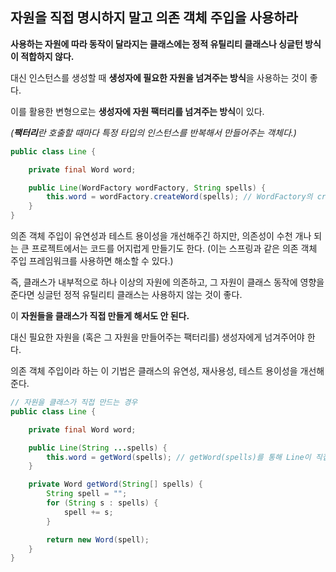 ## 자원을 직접 명시하지 말고 의존 객체 주입을 사용하라



**사용하는 자원에 따라 동작이 달라지는 클래스에는 정적 유틸리티 클래스나 싱글턴 방식이 적합하지 않다.**

대신 인스턴스를 생성할 때 **생성자에 필요한 자원을 넘겨주는 방식**을 사용하는 것이 좋다.



이를 활용한 변형으로는 **생성자에 자원 팩터리를 넘겨주는 방식**이 있다.

*(**팩터리**란 호출할 때마다 특정 타입의 인스턴스를 반복해서 만들어주는 객체다.)*

```java
public class Line {

    private final Word word;

    public Line(WordFactory wordFactory, String spells) {
        this.word = wordFactory.createWord(spells); // WordFactory의 createWord에 spells를 넘겨주어 자원을 생성하고 있다.
    }
}
```



의존 객체 주입이 유연성과 테스트 용이성을 개선해주긴 하지만, 의존성이 수천 개나 되는 큰 프로젝트에서는 코드를 어지럽게 만들기도 한다. (이는 스프링과 같은 의존 객체 주입 프레임워크를 사용하면 해소할 수 있다.)



즉, 클래스가 내부적으로 하나 이상의 자원에 의존하고, 그 자원이 클래스 동작에 영향을 준다면 싱글턴 정적 유틸리티 클래스는 사용하지 않는 것이 좋다.

이 **자원들을 클래스가 직접 만들게 해서도 안 된다.**

대신 필요한 자원을 (혹은 그 자원을 만들어주는 팩터리를) 생성자에게 넘겨주어야 한다.

의존 객체 주입이라 하는 이 기법은 클래스의 유연성, 재사용성, 테스트 용이성을 개선해 준다.



```java
// 자원을 클래스가 직접 만드는 경우
public class Line {

    private final Word word;

    public Line(String ...spells) {
        this.word = getWord(spells); // getWord(spells)를 통해 Line이 직접 자원을 만들고 있다.
    }

    private Word getWord(String[] spells) {
        String spell = "";
        for (String s : spells) {
            spell += s;
        }

        return new Word(spell);
    }
}

```






